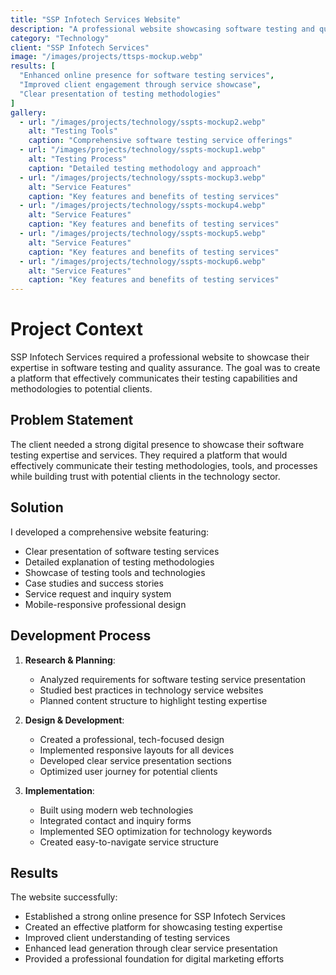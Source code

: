 ```yaml
---
title: "SSP Infotech Services Website"
description: "A professional website showcasing software testing and quality assurance services"
category: "Technology"
client: "SSP Infotech Services"
image: "/images/projects/ttsps-mockup.webp"
results: [
  "Enhanced online presence for software testing services",
  "Improved client engagement through service showcase",
  "Clear presentation of testing methodologies"
]
gallery:
  - url: "/images/projects/technology/sspts-mockup2.webp"
    alt: "Testing Tools"
    caption: "Comprehensive software testing service offerings"
  - url: "/images/projects/technology/sspts-mockup1.webp"
    alt: "Testing Process"
    caption: "Detailed testing methodology and approach"
  - url: "/images/projects/technology/sspts-mockup3.webp"
    alt: "Service Features"
    caption: "Key features and benefits of testing services"
  - url: "/images/projects/technology/sspts-mockup4.webp"
    alt: "Service Features"
    caption: "Key features and benefits of testing services"
  - url: "/images/projects/technology/sspts-mockup5.webp"
    alt: "Service Features"
    caption: "Key features and benefits of testing services"
  - url: "/images/projects/technology/sspts-mockup6.webp"
    alt: "Service Features"
    caption: "Key features and benefits of testing services"    
---
```


# Project Context

SSP Infotech Services required a professional website to showcase their expertise in software testing and quality assurance. The goal was to create a platform that effectively communicates their testing capabilities and methodologies to potential clients.

## Problem Statement

The client needed a strong digital presence to showcase their software testing expertise and services. They required a platform that would effectively communicate their testing methodologies, tools, and processes while building trust with potential clients in the technology sector.

## Solution

I developed a comprehensive website featuring:

- Clear presentation of software testing services
- Detailed explanation of testing methodologies
- Showcase of testing tools and technologies
- Case studies and success stories
- Service request and inquiry system
- Mobile-responsive professional design

## Development Process

1. **Research & Planning**:
   - Analyzed requirements for software testing service presentation
   - Studied best practices in technology service websites
   - Planned content structure to highlight testing expertise

2. **Design & Development**:
   - Created a professional, tech-focused design
   - Implemented responsive layouts for all devices
   - Developed clear service presentation sections
   - Optimized user journey for potential clients

3. **Implementation**:
   - Built using modern web technologies
   - Integrated contact and inquiry forms
   - Implemented SEO optimization for technology keywords
   - Created easy-to-navigate service structure

## Results

The website successfully:
- Established a strong online presence for SSP Infotech Services
- Created an effective platform for showcasing testing expertise
- Improved client understanding of testing services
- Enhanced lead generation through clear service presentation
- Provided a professional foundation for digital marketing efforts
